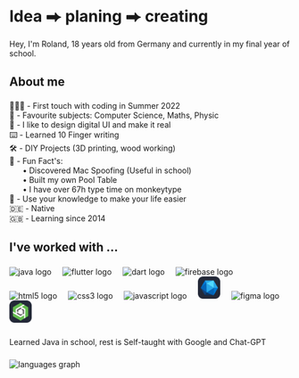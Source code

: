 <h1 align="left">Idea ⮕ planing ⮕ creating</h1>

###

<p align="left">Hey, I'm Roland, 18 years old from Germany and currently in my final year of school.</p>

###

<h2 align="left">About me</h2>

###

<p align="left">👨🏻‍💻 - First touch with coding in Summer 2022<br>🏫 - Favourite subjects: Computer Science, Maths, Physic<br>📱 - I like to design digital UI and make it real<br>⌨️ - Learned 10 Finger writing<br>🛠️ - DIY Projects (3D printing, wood working)<br>🎲 - Fun Fact's: <br>‎ ‎ ‎ ‎ ‎ ‎ ‎• Discovered Mac Spoofing (Useful in school)<br>‎ ‎ ‎ ‎ ‎ ‎ ‎•  Built my own Pool Table<br>‎ ‎ ‎ ‎ ‎ ‎ ‎•  I have over 67h type time on monkeytype<br>💭 - Use your knowledge to make your life easier<br>🇩🇪 - Native<br>🇬🇧 - Learning since 2014</p>

###

<h2 align="left">I've worked with ...</h2>

###

<div align="left">
  <img src="https://skillicons.dev/icons?i=java" height="40" alt="java logo"  />
  <img width="12" />
  <img src="https://skillicons.dev/icons?i=flutter" height="40" alt="flutter logo"  />
  <img width="12" />
  <img src="https://skillicons.dev/icons?i=dart" height="40" alt="dart logo"  />
  <img width="12" />
  <img src="https://skillicons.dev/icons?i=firebase" height="40" alt="firebase logo"  />
  <img width="12" />
  <img src="https://skillicons.dev/icons?i=html" height="40" alt="html5 logo"  />
  <img width="12" />
  <img src="https://skillicons.dev/icons?i=css" height="40" alt="css3 logo"  />
  <img width="12" />
  <img src="https://skillicons.dev/icons?i=js" height="40" alt="javascript logo"  />
  <img width="12" />
  <img src="/icons/msgraphSVG.svg" height="40" alt="msgraph logo"  />
  <img width="12" />
  <img src="https://skillicons.dev/icons?i=figma" height="40" alt="figma logo"  />
  <img width="12" />
  <img src="/icons/onshapeSVG.svg" height="40" alt="onshape logo"  />

</div>

###

<p align="left">Learned Java in school, rest is Self-taught with Google and Chat-GPT</p>

###

<div align="left">
  <img src="https://github-readme-stats.vercel.app/api/top-langs?username=RolandDaum&locale=de&hide_title=false&layout=compact&card_width=320&langs_count=4&theme=github_dark&hide_border=false&order=2&custom_title=Most%20Used%20Languages" height="150" alt="languages graph"  />
</div>

###
